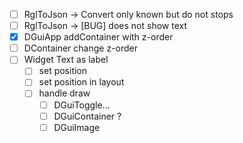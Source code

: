 - [ ] RglToJson -> Convert only known but do not stops
- [ ] RglToJson -> [BUG] does not show text
- [x] DGuiApp addContainer with z-order
- [ ] DContainer change z-order
- [ ] Widget Text as label
    - [ ] set position
    - [ ] set position in layout
    - [ ] handle draw
        - [ ] DGuiToggle...
        - [ ] DGuiContainer ?
        - [ ] DGuiImage
